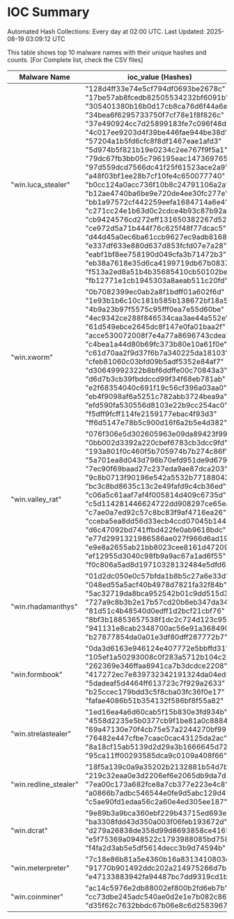# IOC Summary

Automated Hash Collections: Every day at 02:00 UTC. Last Updated: 2025-08-19 03:09:12 UTC

This table shows top 10 malware names with their unique hashes and counts. [For Complete list, check the CSV files]

| Malware Name | ioc_value (Hashes) | Count |
|--------------|--------------------|-------|
|  "win.luca_stealer" |  "128d4ff33e74e5cf794df0693be2678c"<br> "17be57ab8fcedb82505534232bf6091b"<br> "305401380b16b0d17cb8ca76d6f44a6e"<br> "34bea6f6295733750f7cf78e1f8f826c"<br> "37e490924cc7d25899183fe7c096f48d"<br> "4c017ee9203d4f39be446fae944be38d"<br> "57204a1b5fd6cfc8f8df1467eae1afd3"<br> "5d974b5f821b19e0234c2ee767f9f5a1"<br> "79dc67fb3bb05c796195eac147369765"<br> "97d559dcd7566dc41f25f61523ace2a9"<br> "a48f03bf1ee28b7cf10fe4c650077740"<br> "b0cc124a0acc736f10b8c24791106a2a"<br> "b12ae4740ba6be9e720de4ee30fc277e"<br> "bb1a97572cf442259eefa1684714a6e4"<br> "c271cc24e1b63d0c2cdce4b93c87b92a"<br> "cb9424576cd272eff131650382267d52"<br> "ce972d5a71b444f76c625f48f77dcac5"<br> "d44d45a0ec6ba61ccb9627ec9adb8168"<br> "e337df633e880d637d853fcfd07e7a28"<br> "eabf1bf8ee758190d049cfa3b71472b3"<br> "eb38a7618e35d6ca4199719db67b0837"<br> "f513a2ed8a51b4b35685410cb50102be"<br> "fb12771e1cb1945303a8aeab511c20fd" | 23 |
|  "win.xworm" |  "0b7082399ec0ab2a8f1bdff01a602f6d"<br> "1e93b1b6c10c181b585b138672bf18a5"<br> "4b9a23b97f5575c95fff0ea7e55d60be"<br> "4ec9342ce288f846534caa3ae44a552e"<br> "61d549ebce2645dc8f147e0fa01baa2f"<br> "acce530072008f7e4a77a8696743cdea"<br> "c4bea1a44d80b69fc373b80e10a61f0e"<br> "c61d70aa2f9d37f6b7a340225da18103"<br> "cfeb81060c03bfd09b5adf5352e84af7"<br> "d30649992322b8bf6ddffe00c70843a3"<br> "d6d7b3cb39fbddccd99f34f68eb781ab"<br> "e2f68354040c691f19c56cf396a03aa0"<br> "eb4f9098af6a5251c782abb3724bea9a"<br> "efd590fa530556d8103e22b9cc254ac0"<br> "f5dff9fcff114fe2159177ebac4f93d3"<br> "ff6d5147e78b5c900d16f6a2b5e4d382" | 16 |
|  "win.valley_rat" |  "076f306e5d302605963e09da89423f99"<br> "0bb002d3392a220cbef6783cb3dcc9fd"<br> "193a801f0c460f5b705974b7b274c86f"<br> "5a701ea8d043d796b70efd951de9d679"<br> "7ec90f69baad27c237eda9ae87dca203"<br> "9c8b0713f90196e542a5532b77188043"<br> "bc3c8bd8635c13c2e49fafd9c4cb36ed"<br> "c06a5c61aaf7af4f005814d409c6735d"<br> "c5d114281446624722dd908297ce65ea"<br> "c7ae0a7ed92c57c8bc83f9af4716ea26"<br> "cceba5ea8dd56d33ecb4ccd07045b144"<br> "d6c47092bd741ffbd422fe0ab9618bdc"<br> "e77d2991321986586ae027f966d6ad19"<br> "e9e8a2655ab21bb8023cee8161d47209"<br> "ef12955d3040c98fb9a9ac67a1ad6f55"<br> "f0c806a5ad8d19710328132484e5dfd6" | 16 |
|  "win.rhadamanthys" |  "01d2dc050e0c57bfda1b8b5c27a6e33d"<br> "048ed55a5acf40b4978d7821fa32f84b"<br> "5ac32719da8bca952542b01c9dd515d3"<br> "727a9c8b3b2e17b57cd20b6eb347da34"<br> "81d51c4b48540d0edff1d2bcf21cbf76"<br> "8bf3b18853657538f1dc2c724d123c95"<br> "941131e8cab2348700ac56e91a368490"<br> "b27877854da0a01e3df80dff287772b7" | 8 |
|  "win.formbook" |  "0da3d6163e946124e407772e5bbffd31"<br> "105ef1a50293008c0f283a5712b104c2"<br> "262369e346ffaa8941ca7b3dcdce2208"<br> "417272ec7e839732342191324da04ed5"<br> "5dadeaf5d4464ff613723c7f929a2633"<br> "b25ccec179bdd3c5f8cba03fc36f0e17"<br> "fafae4086b51b354132f586bf8f55a82" | 7 |
|  "win.strelastealer" |  "1ed16ea4a6d60cab5f15b830e3fd934b"<br> "4558d2235e5b0377cb9f1be81a0c8884"<br> "69a47130e70f4cb75e57a2244270bf99"<br> "76482e447cfbe7caac0cac43125da2ac"<br> "8a18cf15ab5139d2d29a3b1666645d72"<br> "95ca11ff00293585dca9c0109a408f66" | 6 |
|  "win.redline_stealer" |  "18f5a139c0a9a35202b2132881b54d7b"<br> "219c32eaa0e3d2206ef6e2065db9da7d"<br> "7ea00c173a682fce8a7cb377e223e4c8"<br> "a0866b7adbc546544e0fe9d5abc129d4"<br> "c5ae90fd1edaa56c2a60e4ed305ee187" | 5 |
|  "win.dcrat" |  "9e89b3a9bca360ebf229b43715ed693e"<br> "ba3308fdd43d350a003f06feb193672d"<br> "d279a26838de358d99d8693858ce4165"<br> "e5f75369a0948522c1793988085bd758"<br> "f4fa2d3ab5e5df5614decc3b9d74594b" | 5 |
|  "win.meterpreter" |  "7c18e86b81a5e4360b16a8313410803c"<br> "91770b901492ddc202a214975266d7b3"<br> "e47133883942fa94487bc7dd9319cd1b" | 3 |
|  "win.coinminer" |  "ac14c5976e2db88002ef800b2fd6eb7b"<br> "cc73dbe245adc540ae0d2e1e7b082c86"<br> "d35f62c7632bbdc67b06e8c6d2583967" | 3 |